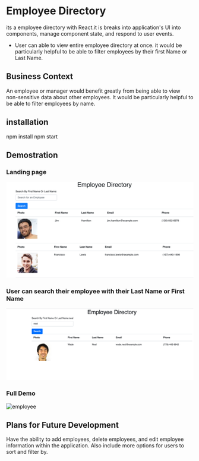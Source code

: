 # Employee Directory

its a employee directory with React.it is breaks into application's UI into components, manage component state, and respond to user events.

- User can able to view entire employee directory at once. it would be particularly helpful to be able to filter employees by their first Name or Last Name.

## Business Context

An employee or manager would benefit greatly from being able to view non-sensitive data about other employees. It would be particularly helpful to be able to filter employees by name.

## installation

npm install npm start

## Demostration

### Landing page

![employee](./image/employee.png)

### User can search their employee with their Last Name or First Name

![employee](./image/searchEmployee.png)

### Full Demo


![employee](./image/employeeDirectory.gif)


## Plans for Future Development

Have the ability to add employees, delete employees, and edit employee information within the application. Also include more options for users to sort and filter by.
